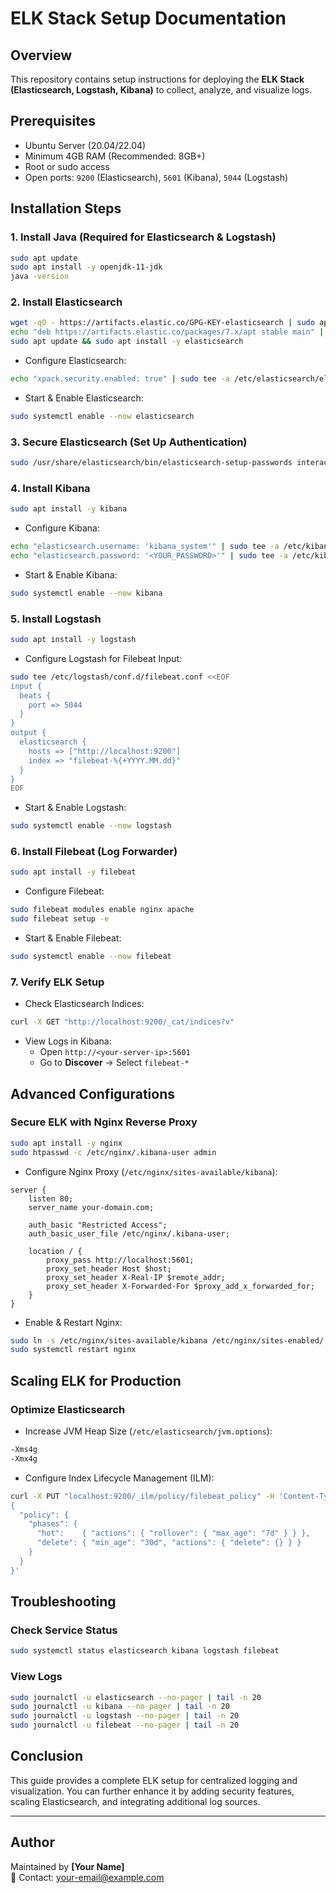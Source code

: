 # ELK Stack Setup Documentation

## Overview
This repository contains setup instructions for deploying the **ELK Stack (Elasticsearch, Logstash, Kibana)** to collect, analyze, and visualize logs.

## Prerequisites
- Ubuntu Server (20.04/22.04)
- Minimum 4GB RAM (Recommended: 8GB+)
- Root or sudo access
- Open ports: `9200` (Elasticsearch), `5601` (Kibana), `5044` (Logstash)

## Installation Steps

### 1. Install Java (Required for Elasticsearch & Logstash)
```bash
sudo apt update
sudo apt install -y openjdk-11-jdk
java -version
```

### 2. Install Elasticsearch
```bash
wget -qO - https://artifacts.elastic.co/GPG-KEY-elasticsearch | sudo apt-key add -
echo "deb https://artifacts.elastic.co/packages/7.x/apt stable main" | sudo tee -a /etc/apt/sources.list.d/elastic-7.x.list
sudo apt update && sudo apt install -y elasticsearch
```
- Configure Elasticsearch:
```bash
echo "xpack.security.enabled: true" | sudo tee -a /etc/elasticsearch/elasticsearch.yml
```
- Start & Enable Elasticsearch:
```bash
sudo systemctl enable --now elasticsearch
```

### 3. Secure Elasticsearch (Set Up Authentication)
```bash
sudo /usr/share/elasticsearch/bin/elasticsearch-setup-passwords interactive
```

### 4. Install Kibana
```bash
sudo apt install -y kibana
```
- Configure Kibana:
```bash
echo "elasticsearch.username: 'kibana_system'" | sudo tee -a /etc/kibana/kibana.yml
echo "elasticsearch.password: '<YOUR_PASSWORD>'" | sudo tee -a /etc/kibana/kibana.yml
```
- Start & Enable Kibana:
```bash
sudo systemctl enable --now kibana
```

### 5. Install Logstash
```bash
sudo apt install -y logstash
```
- Configure Logstash for Filebeat Input:
```bash
sudo tee /etc/logstash/conf.d/filebeat.conf <<EOF
input {
  beats {
    port => 5044
  }
}
output {
  elasticsearch {
    hosts => ["http://localhost:9200"]
    index => "filebeat-%{+YYYY.MM.dd}"
  }
}
EOF
```
- Start & Enable Logstash:
```bash
sudo systemctl enable --now logstash
```

### 6. Install Filebeat (Log Forwarder)
```bash
sudo apt install -y filebeat
```
- Configure Filebeat:
```bash
sudo filebeat modules enable nginx apache
sudo filebeat setup -e
```
- Start & Enable Filebeat:
```bash
sudo systemctl enable --now filebeat
```

### 7. Verify ELK Setup
- Check Elasticsearch Indices:
```bash
curl -X GET "http://localhost:9200/_cat/indices?v"
```
- View Logs in Kibana:
  - Open `http://<your-server-ip>:5601`
  - Go to **Discover** → Select `filebeat-*`

## Advanced Configurations
### Secure ELK with Nginx Reverse Proxy
```bash
sudo apt install -y nginx
sudo htpasswd -c /etc/nginx/.kibana-user admin
```
- Configure Nginx Proxy (`/etc/nginx/sites-available/kibana`):
```nginx
server {
    listen 80;
    server_name your-domain.com;

    auth_basic "Restricted Access";
    auth_basic_user_file /etc/nginx/.kibana-user;

    location / {
        proxy_pass http://localhost:5601;
        proxy_set_header Host $host;
        proxy_set_header X-Real-IP $remote_addr;
        proxy_set_header X-Forwarded-For $proxy_add_x_forwarded_for;
    }
}
```
- Enable & Restart Nginx:
```bash
sudo ln -s /etc/nginx/sites-available/kibana /etc/nginx/sites-enabled/
sudo systemctl restart nginx
```

## Scaling ELK for Production
### Optimize Elasticsearch
- Increase JVM Heap Size (`/etc/elasticsearch/jvm.options`):
```bash
-Xms4g
-Xmx4g
```
- Configure Index Lifecycle Management (ILM):
```bash
curl -X PUT "localhost:9200/_ilm/policy/filebeat_policy" -H 'Content-Type: application/json' -d'
{
  "policy": {
    "phases": {
      "hot":    { "actions": { "rollover": { "max_age": "7d" } } },
      "delete": { "min_age": "30d", "actions": { "delete": {} } }
    }
  }
}'
```

## Troubleshooting
### Check Service Status
```bash
sudo systemctl status elasticsearch kibana logstash filebeat
```
### View Logs
```bash
sudo journalctl -u elasticsearch --no-pager | tail -n 20
sudo journalctl -u kibana --no-pager | tail -n 20
sudo journalctl -u logstash --no-pager | tail -n 20
sudo journalctl -u filebeat --no-pager | tail -n 20
```

## Conclusion
This guide provides a complete ELK setup for centralized logging and visualization. You can further enhance it by adding security features, scaling Elasticsearch, and integrating additional log sources.

---

## Author
Maintained by **[Your Name]**  
📧 Contact: your-email@example.com
